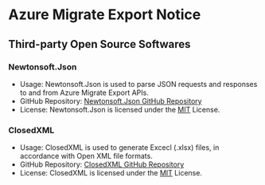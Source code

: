 # Azure Migrate Export Notice

## Third-party Open Source Softwares

### Newtonsoft.Json
- Usage: Newtonsoft.Json is used to parse JSON requests and responses to and from Azure Migrate Export APIs.
- GitHub Repository: [Newtonsoft.Json GitHub Repository][NewtonsoftJsonGitHub]
- License: Newtonsoft.Json is licensed under the [MIT][NewtonsoftJsonLicense] License.

### ClosedXML
- Usage: ClosedXML is used to generate Excecl (.xlsx) files, in accordance with Open XML file formats.
- GitHub Repository: [ClosedXML GitHub Repository][ClosedXMLGitHub]
- License: ClosedXML is licensed under the [MIT][ClosedXMLLicense] License.

<!-- References -->

[NewtonsoftJsonGithub]: https://github.com/JamesNK/Newtonsoft.Json
[NewtonsoftJsonLicense]: https://github.com/JamesNK/Newtonsoft.Json/blob/master/LICENSE.md

[ClosedXMLGitHub]: https://github.com/ClosedXML/ClosedXML
[ClosedXMLLicense]: https://github.com/ClosedXML/ClosedXML/blob/develop/LICENSE